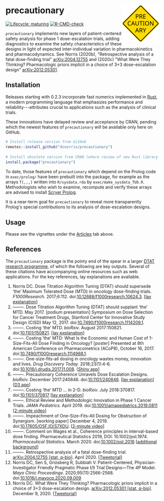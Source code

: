 # precautionary <img src="man/figures/logo.svg" align="right" alt="LOGO" width="120" />

<!-- badges: start -->

[![Lifecycle:
maturing](https://img.shields.io/badge/lifecycle-maturing-blue.svg)](https://lifecycle.r-lib.org/articles/stages.html)
[![R-CMD-check](https://github.com/dcnorris/precautionary/workflows/R-CMD-check/badge.svg)](https://github.com/dcnorris/precautionary/actions)
<!-- badges: end -->

`precautionary` implements new layers of patient-centered safety analysis
for phase 1 dose-escalation trials, adding diagnostics to examine
the safety characteristics of these designs in light of expected
inter-individual variation in pharmacokinetics and pharmacodynamics.
See Norris (2020b), "Retrospective analysis of a fatal dose-finding trial"
[arXiv:2004.12755](https://arxiv.org/abs/2004.12755) and (2020c)
"What Were They Thinking? Pharmacologic priors implicit in a choice of 3+3
dose-escalation design" [arXiv:2012.05301](https://arxiv.org/abs/2012.05301).

## Installation

Releases starting with 0.2.3 incorporate fast numerics implemented in
[Rust](https://www.rust-lang.org), a modern programming language that
emphasizes performance and reliability---attributes crucial to
applications such as the analysis of clinical trials.

These innovations have delayed review and acceptance by CRAN, pending which
the newest features of `precautionary` will be available only here on GitHub.

``` r
# Install release version from GitHub
remotes::install_github("dcnorris/precautionary")

# Install obsolete version from CRAN (where review of new Rust library remains pending)
install.package("precautionary")
```

To date, those features of `precautionary` which depend on the Prolog code
in `exec/prolog/` have been prebuilt into the package, for example as the
arrays `T[,,,]` written into `R/sysdata.rda` by `exec/make_sysdata_TUb.R`.
Methodologists who wish to examine, recompute and verify these arrays are
advised to install [Scryer Prolog](https://github.com/mthom/scryer-prolog).

It is a near-term goal for `precautionary` to reveal more transparently
Prolog's special contributions to its analysis of dose-escalation designs.

## Usage

Please see the vignettes under the [Articles](#) tab above.

## References

The `precautionary` package is the pointy end of the spear in a larger
[DTAT research programme](https://precisionmethods.guru), of which the
following are key outputs. Several of these citations have accompanying
online resources such as web applications. For the key references,
lay explanations are available.

<ol>
<li>Norris DC. Dose Titration Algorithm Tuning (DTAT) should supersede &lsquo;the&rsquo; Maximum Tolerated Dose (MTD) in oncology dose-finding trials. <i>F1000Research.</i> 2017;6:112. doi:<a href="https://f1000research.com/articles/6-112/v3">10.12688/f1000research.10624.3</a>. [<a href="https://precisionmethods.guru/2019/04/16/a-new-concept-may-help-us-at-last-abandon-one-size-fits-all-dosing-of-cancer-treatment-drugs/">lay explanation</a>]
</li>
<li>
&ndash;&ndash;&ndash;&ndash;&ndash;. Dose Titration Algorithm Tuning (DTAT) should supplant &lsquo;the&rsquo; MTD. May 2017. [podium presentation] Symposium on Dose Selection for Cancer Treatment Drugs, Stanford Center for Innovative Study Design (CISD) May 12, 2017. doi:<a href="https://f1000research.com/slides/6-854">10.7490/f1000research.1114209.1</a>.
</li>
<li>
&ndash;&ndash;&ndash;&ndash;&ndash;. Costing &lsquo;the&rsquo; MTD. <i>bioRxiv.</i> August 2017:150821. doi:<a href="https://www.biorxiv.org/content/10.1101/150821v3">10.1101/150821</a>. [<a href="https://precisionmethods.guru/2019/04/16/one-size-fits-all-dosing-of-cancer-treatment-drugs-how-much-does-it-cost-society/">lay explanation</a>]
</li>
<li>
&ndash;&ndash;&ndash;&ndash;&ndash;. Costing &lsquo;the&rsquo; MTD: What Is the Economic and Human Cost of 1-Size-Fits-All Dose Finding in Oncology? [poster] Presented at 8th American Conference on Pharmacometrics (ACoP8), October 16, 2017. doi:<a href="https://f1000research.com/posters/6-1861">10.7490/f1000research.1114988.1</a>.
</li>
<li>
&ndash;&ndash;&ndash;&ndash;&ndash;. One-size-fits-all dosing in oncology wastes money, innovation and lives. <i>Drug Discovery Today.</i> 2018;23(1):4-6. doi:<a href="https://precisionmethods.guru/DTAT/Norris%20(2018)%20One-size-fits-all%20dosing%20in%20oncology%20wastes%20money,%20innovation%20and%20lives.pdf">10.1016/j.drudis.2017.11.008</a>. [<a href="https://precision-methodologies.shinyapps.io/thecost/">Shiny app</a>]
</li>
<li>
&ndash;&ndash;&ndash;&ndash;&ndash;. Precautionary Coherence Unravels Dose Escalation Designs. <i>bioRxiv.</i> December 2017:240846. doi:<a href="https://www.biorxiv.org/content/10.1101/240846v1">10.1101/240846</a>. [<a href="https://precisionmethods.guru/2019/04/14/the-conduct-of-most-first-in-human-oncology-drug-trials-is-conceptually-incoherent-and-unethical/">lay explanation</a>] [<a href="http://precisionmethods.guru/3+3/PC/">D3 app</a>]
</li>
<li>
&ndash;&ndash;&ndash;&ndash;&ndash;. Costing &lsquo;the&rsquo; MTD ... in 2-D. <i>bioRxiv.</i> July 2018:370817. doi:<a
href="https://www.biorxiv.org/content/10.1101/370817v1">10.1101/370817</a> [<a href="https://precisionmethods.guru/2019/04/16/clinicians-must-regain-control-over-phase-1-cancer-combination-therapy-trials/">lay explanation</a>]
</li>
<li>
&ndash;&ndash;&ndash;&ndash;&ndash;. Ethical Review and Methodologic Innovation in Phase 1 Cancer Trials. <i>JAMA Pediatrics.</i> April 2019. doi:<a href="https://dx.doi.org/10.1001/jamapediatrics.2019.0811">10.1001/jamapediatrics.2019.0811</a> [<a href="https://precisionmethods.guru/2019/04/25/precautionary-coherence-for-irbs/">2-minute video</a>]
</li>
<li>
&ndash;&ndash;&ndash;&ndash;&ndash;. Impeachment of One-Size-Fits-All Dosing for Obstruction of Synergism. [working paper]
December 4, 2019. doi:<a href="https://osf.io/3hcdb/">10.17605/OSF.IO/S7XDU</a>. [<a href="https://precisionmethods.guru/2020/01/13/therapeutic-synergism-and-the-statistician/">2-minute video</a>]
</li>
<li>
&ndash;&ndash;&ndash;&ndash;&ndash;. Comment on Wages et al., Coherence principles in interval-based dose finding. Pharmaceutical Statistics 2019, DOI: 10.1002/pst.1974. <i>Pharmaceutical Statistics.</i> March 2020. doi:<a href="https://onlinelibrary.wiley.com/doi/full/10.1002/pst.2016">10.1002/pst.2016</a>
[<a href="https://precisionmethods.guru/2019/12/02/comment-on-wages-et-al-coherence-principles-in-interval-based-dose-finding/">additional background</a>]
</li>
<li>
&ndash;&ndash;&ndash;&ndash;&ndash;. Retrospective analysis of a fatal dose-finding trial. <a href="https://arxiv.org/abs/2004.12755">arXiv:2004.12755 [stat, q-bio]</a>. April 2020. [<a href="https://threadreaderapp.com/thread/1255095770627428352.html">Tweetorial</a>]
</li>
<li>
Norris DC, Sen S, Groisberg R, Subbiah V. Patient-Centered, Physician-Investigator Friendly Pragmatic Phase I/II Trial Designs&mdash;The 4P Model. <i>Mayo Clinic Proceedings.</i> 2020;95(11):2566-2568. doi:<a href="https://www.mayoclinicproceedings.org/article/S0025-6196(20)31039-9/fulltext">10.1016/j.mayocp.2020.09.009</a>
</li>
<li>
Norris DC. What Were They Thinking? Pharmacologic priors implicit in a choice of 3+3 dose-escalation design. <a href="https://arxiv.org/abs/2012.05301">arXiv:2012.05301 [stat, q-bio]</a>. December 9, 2020. [<a href="https://threadreaderapp.com/thread/1339219770730799106.html">Tweetorial</a>]
</li>
</ol>

